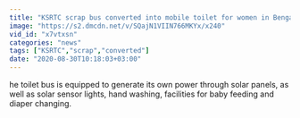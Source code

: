 ```yaml
---
title: "KSRTC scrap bus converted into mobile toilet for women in Bengaluru"
image: "https://s2.dmcdn.net/v/SQajN1VIIN766MKYx/x240"
vid_id: "x7vtxsn"
categories: "news"
tags: ["KSRTC","scrap","converted"]
date: "2020-08-30T10:18:03+03:00"
---
```

he toilet bus is equipped to generate its own power through solar panels, as well as solar sensor lights, hand washing, facilities for baby feeding and diaper changing.
